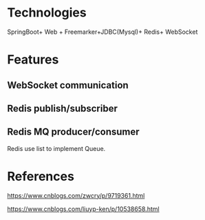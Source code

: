 # Technologies

SpringBoot+ Web + Freemarker+JDBC(Mysql)+ Redis+ WebSocket

# Features

## WebSocket communication

## Redis publish/subscriber


## Redis MQ producer/consumer

Redis use list to implement Queue.


# References

https://www.cnblogs.com/zwcry/p/9719361.html

https://www.cnblogs.com/liuyp-ken/p/10538658.html

